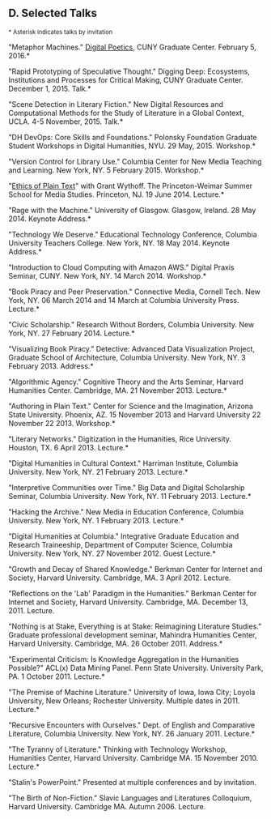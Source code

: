 ## D. Selected Talks

<sup>\* Asterisk indicates talks by invitation</sup>

"Metaphor Machines." [Digital
Poetics](http://web.archive.org/web/20160205183731/http://www.gc.cuny.edu/Page-Elements/Academics-Research-Centers-Initiatives/Doctoral-Programs/English/Friday-Forum/Detail?id=34205),
CUNY Graduate Center. February 5, 2016.\*  

"Rapid Prototyping of Speculative Thought." Digging Deep: Ecosystems, Institutions
and Processes for Critical Making, CUNY Graduate Center. December 1, 2015.
Talk.\*  

"Scene Detection in Literary Fiction." New Digital Resources and Computational
Methods for the Study of Literature in a Global Context, UCLA. 4-5 November,
2015. Talk.\*  

"DH DevOps: Core Skills and Foundations." Polonsky Foundation Graduate Student
Workshops in Digital Humanities, NYU. 29 May, 2015. Workshop.\*  

"Version Control for Library Use." Columbia Center for New Media Teaching and
Learning. New York, NY. 5 February 2015. Workshop.\*  

"[Ethics of Plain
Text](http://dhcolumbia.github.io/pandoc-workflow/talks/plain-text/slides/presi.slides.html)"
with Grant Wythoff. The Princeton-Weimar Summer School for Media Studies.
Princeton, NJ. 19 June 2014. Lecture.\*  

"Rage with the Machine." University of Glasgow. Glasgow, Ireland. 28 May 2014.
Keynote Address.\*  

"Technology We Deserve." Educational Technology Conference, Columbia University
Teachers College. New York, NY. 18 May 2014. Keynote Address.\*  

"Introduction to Cloud Computing with Amazon AWS." Digital Praxis Seminar,
CUNY. New York, NY. 14 March 2014. Workshop.\*  

"Book Piracy and Peer Preservation." Connective Media, Cornell Tech. New York,
NY. 06 March 2014 and 14 March at Columbia University Press. Lecture.\*   

"Civic Scholarship." Research Without Borders, Columbia University. New York,
NY. 27 February 2014. Lecture.\*  

"Visualizing Book Piracy." Detective: Advanced Data Visualization Project,
Graduate School of Architecture, Columbia University. New York, NY. 3 February
2013. Address.\*  

"Algorithmic Agency." Cognitive Theory and the Arts Seminar, Harvard
Humanities Center. Cambridge, MA. 21 November 2013. Lecture.\*  

"Authoring in Plain Text." Center for Science and the Imagination, Arizona
State University. Phoenix, AZ. 15 November 2013 and Harvard University 22
November 22 2013. Workshop.\*  

"Literary Networks." Digitization in the Humanities, Rice University. Houston,
TX. 6 April 2013. Lecture.\*  

"Digital Humanities in Cultural Context." Harriman Institute, Columbia
University. New York, NY. 21 February 2013. Lecture.\*  

"Interpretive Communities over Time." Big Data and Digital Scholarship
Seminar, Columbia University. New York, NY. 11 February 2013. Lecture.\*  

"Hacking the Archive." New Media in Education Conference, Columbia University.
New York, NY. 1 February 2013. Lecture.\*  

"Digital Humanities at Columbia." Integrative Graduate Education and Research
Traineeship, Department of Computer Science, Columbia University. New York,
NY. 27 November 2012. Guest Lecture.\*  

"Growth and Decay of Shared Knowledge." Berkman Center for Internet and
Society, Harvard University. Cambridge, MA. 3 April 2012. Lecture.  

"Reflections on the 'Lab' Paradigm in the Humanities." Berkman Center for
Internet and Society, Harvard University. Cambridge, MA. December 13, 2011.
Lecture.  

"Nothing is at Stake, Everything is at Stake: Reimagining Literature Studies."
Graduate professional development seminar, Mahindra Humanities Center, Harvard
University. Cambridge, MA. 26 October 2011. Address.\*  

"Experimental Criticism: Is Knowledge Aggregation in the Humanities Possible?"
ACL(x) Data Mining Panel. Penn State University. University Park, PA. 1
October 2011. Lecture.\*  

"The Premise of Machine Literature." University of Iowa, Iowa City; Loyola
University, New Orleans; Rochester University. Multiple dates in 2011.
Lecture.\*  

"Recursive Encounters with Ourselves." Dept. of English and Comparative
Literature, Columbia University. New York, NY. 26 January 2011. Lecture.\*  

"The Tyranny of Literature." Thinking with Technology Workshop, Humanities
Center, Harvard University. Cambridge MA. 15 November 2010. Lecture.\*  

"Stalin's PowerPoint." Presented at multiple conferences and by invitation.  

"The Birth of Non-Fiction." Slavic Languages and Literatures Colloquium,
Harvard University. Cambridge MA. Autumn 2006. Lecture.

